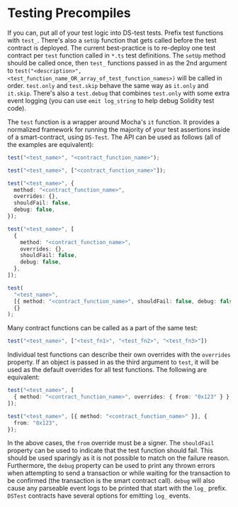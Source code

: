# Testing Precompiles

If you can, put all of your test logic into DS-test tests. Prefix test functions with `test_`. There's also a `setUp` function that gets called before the test contract is deployed. The current best-practice is to re-deploy one test contract per `test` function called in `*.ts` test definitions. The `setUp` method should be called once, then `test_` functions passed in as the 2nd argument to `test("<description>", <test_function_name_OR_array_of_test_function_names>)` will be called in order. `test.only` and `test.skip` behave the same way as `it.only` and `it.skip`. There's also a `test.debug` that combines `test.only` with some extra event logging (you can use `emit log_string` to help debug Solidity test code).

The `test` function is a wrapper around Mocha's `it` function. It provides a normalized framework for running the
majority of your test assertions inside of a smart-contract, using `DS-Test`.
The API can be used as follows (all of the examples are equivalent):

```ts
test("<test_name>", "<contract_function_name>");

test("<test_name>", ["<contract_function_name>"]);

test("<test_name>", {
  method: "<contract_function_name>",
  overrides: {},
  shouldFail: false,
  debug: false,
});

test("<test_name>", [
  {
    method: "<contract_function_name>",
    overrides: {},
    shouldFail: false,
    debug: false,
  },
]);

test(
  "<test_name>",
  [{ method: "<contract_function_name>", shouldFail: false, debug: false }],
  {}
);
```

Many contract functions can be called as a part of the same test:

```ts
test("<test_name>", ["<test_fn1>", "<test_fn2>", "<test_fn3>"])
```

Individual test functions can describe their own overrides with the `overrides` property.
If an object is passed in as the third argument to `test`, it will be used as the default overrides for all test
functions.
The following are equivalent:

```ts
test("<test_name>", [
  { method: "<contract_function_name>", overrides: { from: "0x123" } },
]);

test("<test_name>", [{ method: "<contract_function_name>" }], {
  from: "0x123",
});
```

In the above cases, the `from` override must be a signer.
The `shouldFail` property can be used to indicate that the test function should fail. This should be used sparingly
as it is not possible to match on the failure reason.
Furthermore, the `debug` property can be used to print any thrown errors when attempting to
send a transaction or while waiting for the transaction to be confirmed (the transaction is the smart contract call).
`debug` will also cause any parseable event logs to be printed that start with the `log_` prefix.
`DSTest` contracts have several options for emitting `log_` events.
